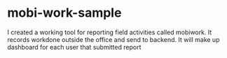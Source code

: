 # mobi-work-sample
I created a working tool for reporting field activities called mobiwork. It records workdone outside the office and send to backend. It will make up dashboard for each user that submitted report

